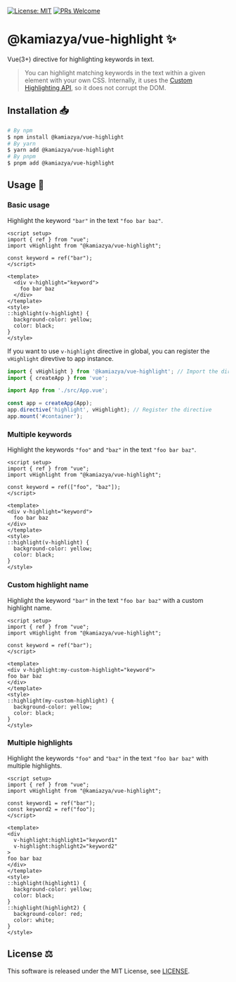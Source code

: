 [![License: MIT](https://img.shields.io/badge/License-MIT-yellow.svg)](https://opensource.org/licenses/MIT)
[![PRs Welcome](https://img.shields.io/badge/PRs-welcome-brightgreen.svg)](http://makeapullrequest.com)

# @kamiazya/vue-highlight ✨

Vue(3+) directive for highlighting keywords in text.

> You can highlight matching keywords in the text within a given element with your own CSS.
> Internally, it uses the [Custom Highlighting API](https://developer.mozilla.org/en-US/docs/Web/API/CSS_Custom_Highlight_API), so it does not corrupt the DOM.

## Installation 📥

```bash
# By npm
$ npm install @kamiazya/vue-highlight
# By yarn
$ yarn add @kamiazya/vue-highlight
# By pnpm
$ pnpm add @kamiazya/vue-highlight
```

## Usage 📘

### Basic usage

Highlight the keyword `"bar"` in the text `"foo bar baz"`.

```vue
<script setup>
import { ref } from "vue";
import vHighlight from "@kamiazya/vue-highlight";

const keyword = ref("bar");
</script>

<template>
  <div v-highlight="keyword">
    foo bar baz
  </div>
</template>
<style>
::highlight(v-highlight) {
  background-color: yellow;
  color: black;
}
</style>
```

If you want to use `v-highlight` directive in global, you can register the `vHighlight` direvtive to app instance.

```ts
import { vHighlight } from '@kamiazya/vue-highlight'; // Import the directive
import { createApp } from 'vue';

import App from './src/App.vue';

const app = createApp(App);
app.directive('highlight', vHighlight); // Register the directive
app.mount('#container');
```

### Multiple keywords

Highlight the keywords `"foo"` and `"baz"` in the text `"foo bar baz"`.

```vue
<script setup>
import { ref } from "vue";
import vHighlight from "@kamiazya/vue-highlight";

const keyword = ref(["foo", "baz"]);
</script>

<template>
<div v-highlight="keyword">
  foo bar baz
</div>
</template>
<style>
::highlight(v-highlight) {
  background-color: yellow;
  color: black;
}
</style>
```

### Custom highlight name

Highlight the keyword `"bar"` in the text `"foo bar baz"` with a custom highlight name.

```vue
<script setup>
import { ref } from "vue";
import vHighlight from "@kamiazya/vue-highlight";

const keyword = ref("bar");
</script>

<template>
<div v-highlight:my-custom-highlight="keyword">
foo bar baz
</div>
</template>
<style>
::highlight(my-custom-highlight) {
  background-color: yellow;
  color: black;
}
</style>
```

### Multiple highlights

Highlight the keywords `"foo"` and `"baz"` in the text `"foo bar baz"` with multiple highlights.

```vue
<script setup>
import { ref } from "vue";
import vHighlight from "@kamiazya/vue-highlight";

const keyword1 = ref("bar");
const keyword2 = ref("foo");
</script>

<template>
<div
  v-highlight:highlight1="keyword1"
  v-highlight:highlight2="keyword2"
>
foo bar baz
</div>
</template>
<style>
::highlight(highlight1) {
  background-color: yellow;
  color: black;
}
::highlight(highlight2) {
  background-color: red;
  color: white;
}
</style>
```

## License ⚖️

This software is released under the MIT License, see [LICENSE](./LICENSE).
